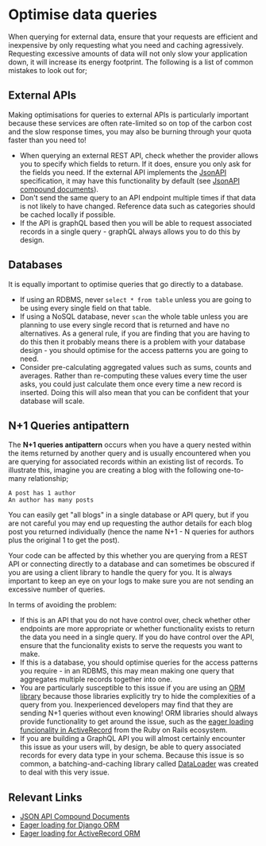 # Optimise data queries

When querying for external data, ensure that your requests are efficient and inexpensive by only requesting what you need and caching agressively. Requesting excessive amounts of data will not only slow your application down, it will increase its energy footprint. The following is a list of common mistakes to look out for;

## External APIs

Making optimisations for queries to external APIs is particularly important because these services are often rate-limited so on top of the carbon cost and the slow response times, you may also be burning through your quota faster than you need to!

- When querying an external REST API, check whether the provider allows you to specify which fields to return. If it does, ensure you only ask for the fields you need. If the external API implements the [JsonAPI](https://jsonapi.org/) specification, it may have this functionality by default (see [JsonAPI compound documents](https://jsonapi.org/format/#document-compound-documents)).
- Don't send the same query to an API endpoint multiple times if that data is not likely to have changed. Reference data such as categories should be cached locally if possible.
- If the API is graphQL based then you will be able to request associated records in a single query - graphQL always allows you to do this by design.

## Databases

It is equally important to optimise queries that go directly to a database.

- If using an RDBMS, never `select * from table` unless you are going to be using every single field on that table.
- If using a NoSQL database, never `scan` the whole table unless you are planning to use every single record that is returned and have no alternatives. As a general rule, if you are finding that you are having to do this then it probably means there is a problem with your database design - you should optimise for the access patterns you are going to need.
- Consider pre-calculating aggregated values such as sums, counts and averages. Rather than re-computing these values every time the user asks, you could just calculate them once every time a new record is inserted. Doing this will also mean that you can be confident that your database will scale.

## N+1 Queries antipattern

The **N+1 queries antipattern** occurs when you have a query nested within the items returned by another query and is usually encountered when you are querying for associated records within an existing list of records. To illustrate this, imagine you are creating a blog with the following one-to-many relationship;

```
A post has 1 author
An author has many posts
```

You can easily get "all blogs" in a single database or API query, but if you are not careful you may end up requesting the author details for each blog post you returned individually (hence the name N+1 - N queries for authors plus the original 1 to get the post).

Your code can be affected by this whether you are querying from a REST API or connecting directly to a database and can sometimes be obscured if you are using a client library to handle the query for you. It is always important to keep an eye on your logs to make sure you are not sending an excessive number of queries.

In terms of avoiding the problem:

- If this is an API that you do not have control over, check whether other endpoints are more appropriate or whether functionality exists to return the data you need in a single query. If you do have control over the API, ensure that the funcionality exists to serve the requests you want to make.
- If this is a database, you should optimise queries for the access patterns you require - in an RDBMS, this may mean making one query that aggregates multiple records together into one.
- You are particularly susceptible to this issue if you are using an [ORM library](https://en.wikipedia.org/wiki/Object%E2%80%93relational_mapping) because those libraries explicitly try to hide the complexities of a query from you. Inexperienced developers may find that they are sending N+1 queries without even knowing! ORM libraries should always provide functionality to get around the issue, such as the [eager loading funcionality in ActiveRecord](https://guides.rubyonrails.org/active_record_querying.html#eager-loading-associations) from the Ruby on Rails ecosystem.
- If you are building a GraphQL API you will almost certainly encounter this issue as your users will, by design, be able to query associated records for every data type in your schema. Because this issue is so common, a batching-and-caching library called [DataLoader](https://github.com/graphql/dataloader) was created to deal with this very issue.

## Relevant Links

- [JSON API Compound Documents](https://jsonapi.org/format/#document-compound-documents)
- [Eager loading for Django ORM](https://docs.djangoproject.com/en/3.2/ref/models/querysets/#select-related)
- [Eager loading for ActiveRecord ORM](https://guides.rubyonrails.org/active_record_querying.html#eager-loading-associations)
